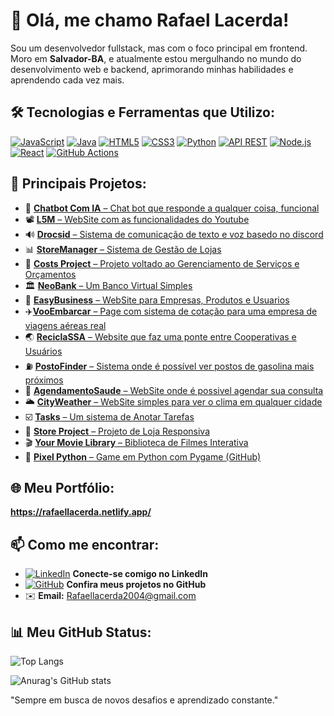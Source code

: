 # 👋 Olá, me chamo Rafael Lacerda!

Sou um desenvolvedor fullstack, mas com o foco principal em frontend. Moro em **Salvador-BA**, e atualmente estou mergulhando no mundo do desenvolvimento web e backend, aprimorando minhas habilidades e aprendendo cada vez mais.

## 🛠️ Tecnologias e Ferramentas que Utilizo:

[![JavaScript](https://img.shields.io/badge/-JavaScript-F7DF1E?style=flat-square&logo=javascript&logoColor=black)](https://developer.mozilla.org/pt-BR/docs/Web/JavaScript)
[![Java](https://img.shields.io/badge/-Java-007396?style=flat-square&logo=java&logoColor=white)](https://docs.oracle.com/en/java/)
[![HTML5](https://img.shields.io/badge/-HTML5-E34F26?style=flat-square&logo=html5&logoColor=white)](https://developer.mozilla.org/pt-BR/docs/Web/HTML)
[![CSS3](https://img.shields.io/badge/-CSS3-1572B6?style=flat-square&logo=css3&logoColor=white)](https://developer.mozilla.org/pt-BR/docs/Web/CSS)
[![Python](https://img.shields.io/badge/-Python-3776AB?style=flat-square&logo=python&logoColor=white)](https://www.python.org/doc/)
[![API REST](https://img.shields.io/badge/-API%20REST-FF6F00?style=flat-square&logo=api)](https://restfulapi.net/)
[![Node.js](https://img.shields.io/badge/-Node.js-339933?style=flat-square&logo=node.js&logoColor=white)](https://nodejs.org/en/docs/)
[![React](https://img.shields.io/badge/-React-61DAFB?style=flat-square&logo=react&logoColor=black)](https://reactjs.org/docs/getting-started.html)
[![GitHub Actions](https://img.shields.io/badge/-GitHub%20Actions-2088FF?style=flat-square&logo=github-actions&logoColor=white)](https://docs.github.com/en/actions)

## 🌟 Principais Projetos:

- 🤖 [**Chatbot Com IA** – Chat bot que responde a qualquer coisa, funcional](https://assistentechatbotv0.onrender.com/)
- 📽️ [**L5M** – WebSite com as funcionalidades do Youtube](https://l5m.onrender.com/)
- 🔊 [**Drocsid** – Sistema de comunicação de texto e voz basedo no discord](https://drocsid.onrender.com/ )
- 📊 [**StoreManager** – Sistema de Gestão de Lojas](https://storemanager-ztwx.onrender.com/ )
- 💸 [**Costs Project** – Projeto voltado ao Gerenciamento de Serviços e Orçamentos](https://costsservice.onrender.com/)
- 🏛️ [**NeoBank** – Um Banco Virtual Simples](https://neobank-ji8b.onrender.com/)
- 🏢 [**EasyBusiness** – WebSite para Empresas, Produtos e Usuarios](https://easybuniness.onrender.com)
- ✈️[**VooEmbarcar** – Page com sistema de cotação para uma empresa de viagens aéreas real](https://vooembarcar.netlify.app/)
- 🌏 [**ReciclaSSA** – Website que faz uma ponte entre Cooperativas e Usuários](https://reciclassa.onrender.com/)
- ⛽ [**PostoFinder** – Sistema onde é possível ver postos de gasolina mais próximos](https://postofinder.onrender.com/)
- 🏩 [**AgendamentoSaude** – WebSite onde é possivel agendar sua consulta](https://agendamentosus.onrender.com/)
- 🌥️ [**CityWeather** – WebSite simples para ver o clima em qualquer cidade](https://cityweatherbasic.netlify.app/ )
- ☑️ [**Tasks** – Um sistema de Anotar Tarefas](https://tasks-hbdt.onrender.com/)
- 🛒 [**Store Project** – Projeto de Loja Responsiva](https://rafaelglacerda.github.io/StoreProject/)
- 🎬 [**Your Movie Library** – Biblioteca de Filmes Interativa](https://yourmovielibrary.netlify.app/)
- 🐍 [**Pixel Python** – Game em Python com Pygame (GitHub)](https://github.com/RafaelGLacerda/PixelPython)


## 🌐 Meu Portfólio:

**https://rafaellacerda.netlify.app/**

## 📫 Como me encontrar:

- [![LinkedIn](https://img.shields.io/badge/-LinkedIn-0A66C2?style=flat-square&logo=linkedin&logoColor=white)](https://br.linkedin.com/in/rafael-lacerda-47513526a) **Conecte-se comigo no LinkedIn**
- [![GitHub](https://img.shields.io/badge/-GitHub-181717?style=flat-square&logo=github&logoColor=white)](https://github.com/RafaelGLacerda) **Confira meus projetos no GitHub**
- ✉️ **Email:** [Rafaellacerda2004@gmail.com](mailto:Rafaellacerda2004@gmail.com)

## 📊 Meu GitHub Status:

![Top Langs](https://github-readme-stats.vercel.app/api/top-langs/?username=RafaelGLacerda&size_weight=0.5&count_weight=0.5&theme=dark)

![Anurag's GitHub stats](https://github-readme-stats.vercel.app/api?username=RafaelGLacerda&show_icons=true&theme=dark)

"Sempre em busca de novos desafios e aprendizado constante."
